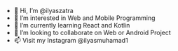 - 👋 Hi, I’m @ilyaszatra
- 👀 I’m interested in Web and Mobile Programming
- 🌱 I’m currently learning React and Kotlin
- 💞️ I’m looking to collaborate on Web or Android Project
- 📫 Visit my Instagram @ilyasmuhamad1

<!---
ilyaszatra/ilyaszatra is a ✨ special ✨ repository because its `README.md` (this file) appears on your GitHub profile.
You can click the Preview link to take a look at your changes.
--->
